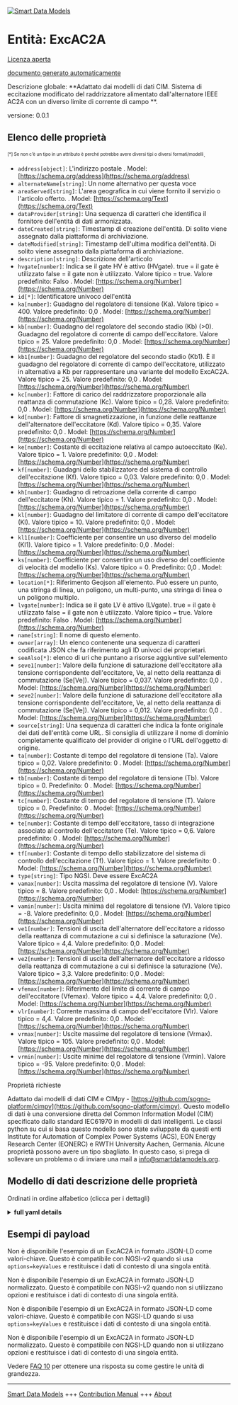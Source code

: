 <!-- 10-Header -->  
[![Smart Data Models](https://smartdatamodels.org/wp-content/uploads/2022/01/SmartDataModels_logo.png "Logo")](https://smartdatamodels.org)  
Entità: ExcAC2A  
===============<!-- /10-Header -->  
<!-- 15-License -->  
[Licenza aperta](https://github.com/smart-data-models//dataModel.EnergyCIM/blob/master/ExcAC2A/LICENSE.md)  
[documento generato automaticamente](https://docs.google.com/presentation/d/e/2PACX-1vTs-Ng5dIAwkg91oTTUdt8ua7woBXhPnwavZ0FxgR8BsAI_Ek3C5q97Nd94HS8KhP-r_quD4H0fgyt3/pub?start=false&loop=false&delayms=3000#slide=id.gb715ace035_0_60)  
<!-- /15-License -->  
<!-- 20-Description -->  
Descrizione globale: **Adattato dai modelli di dati CIM. Sistema di eccitazione modificato del raddrizzatore alimentato dall'alternatore IEEE AC2A con un diverso limite di corrente di campo **.  
versione: 0.0.1  
<!-- /20-Description -->  
<!-- 30-PropertiesList -->  

## Elenco delle proprietà  

<sup><sub>[*] Se non c'è un tipo in un attributo è perché potrebbe avere diversi tipi o diversi formati/modelli</sub></sup>.  
- `address[object]`: L'indirizzo postale  . Model: [https://schema.org/address](https://schema.org/address)- `alternateName[string]`: Un nome alternativo per questa voce  - `areaServed[string]`: L'area geografica in cui viene fornito il servizio o l'articolo offerto.  . Model: [https://schema.org/Text](https://schema.org/Text)- `dataProvider[string]`: Una sequenza di caratteri che identifica il fornitore dell'entità di dati armonizzata.  - `dateCreated[string]`: Timestamp di creazione dell'entità. Di solito viene assegnato dalla piattaforma di archiviazione.  - `dateModified[string]`: Timestamp dell'ultima modifica dell'entità. Di solito viene assegnato dalla piattaforma di archiviazione.  - `description[string]`: Descrizione dell'articolo  - `hvgate[number]`: Indica se il gate HV è attivo (HVgate). true = il gate è utilizzato false = il gate non è utilizzato. Valore tipico = true. Valore predefinito: Falso  . Model: [https://schema.org/Number](https://schema.org/Number)- `id[*]`: Identificatore univoco dell'entità  - `ka[number]`: Guadagno del regolatore di tensione (Ka).  Valore tipico = 400. Valore predefinito: 0,0  . Model: [https://schema.org/Number](https://schema.org/Number)- `kb[number]`: Guadagno del regolatore del secondo stadio (Kb) (>0).  Guadagno del regolatore di corrente di campo dell'eccitatore.  Valore tipico = 25. Valore predefinito: 0,0  . Model: [https://schema.org/Number](https://schema.org/Number)- `kb1[number]`: Guadagno del regolatore del secondo stadio (Kb1). È il guadagno del regolatore di corrente di campo dell'eccitatore, utilizzato in alternativa a Kb per rappresentare una variante del modello ExcAC2A.  Valore tipico = 25. Valore predefinito: 0,0  . Model: [https://schema.org/Number](https://schema.org/Number)- `kc[number]`: Fattore di carico del raddrizzatore proporzionale alla reattanza di commutazione (Kc).  Valore tipico = 0,28. Valore predefinito: 0,0  . Model: [https://schema.org/Number](https://schema.org/Number)- `kd[number]`: Fattore di smagnetizzazione, in funzione delle reattanze dell'alternatore dell'eccitatore (Kd).  Valore tipico = 0,35. Valore predefinito: 0,0  . Model: [https://schema.org/Number](https://schema.org/Number)- `ke[number]`: Costante di eccitazione relativa al campo autoeccitato (Ke).  Valore tipico = 1. Valore predefinito: 0,0  . Model: [https://schema.org/Number](https://schema.org/Number)- `kf[number]`: Guadagni dello stabilizzatore del sistema di controllo dell'eccitazione (Kf).  Valore tipico = 0,03. Valore predefinito: 0,0  . Model: [https://schema.org/Number](https://schema.org/Number)- `kh[number]`: Guadagno di retroazione della corrente di campo dell'eccitatore (Kh).  Valore tipico = 1. Valore predefinito: 0,0  . Model: [https://schema.org/Number](https://schema.org/Number)- `kl[number]`: Guadagno del limitatore di corrente di campo dell'eccitatore (Kl).  Valore tipico = 10. Valore predefinito: 0,0  . Model: [https://schema.org/Number](https://schema.org/Number)- `kl1[number]`: Coefficiente per consentire un uso diverso del modello (Kl1).  Valore tipico = 1. Valore predefinito: 0,0  . Model: [https://schema.org/Number](https://schema.org/Number)- `ks[number]`: Coefficiente per consentire un uso diverso del coefficiente di velocità del modello (Ks).  Valore tipico = 0. Predefinito: 0,0  . Model: [https://schema.org/Number](https://schema.org/Number)- `location[*]`: Riferimento Geojson all'elemento. Può essere un punto, una stringa di linea, un poligono, un multi-punto, una stringa di linea o un poligono multiplo.  - `lvgate[number]`: Indica se il gate LV è attivo (LVgate). true = il gate è utilizzato false = il gate non è utilizzato. Valore tipico = true. Valore predefinito: Falso  . Model: [https://schema.org/Number](https://schema.org/Number)- `name[string]`: Il nome di questo elemento.  - `owner[array]`: Un elenco contenente una sequenza di caratteri codificata JSON che fa riferimento agli ID univoci dei proprietari.  - `seeAlso[*]`: elenco di uri che puntano a risorse aggiuntive sull'elemento  - `seve1[number]`: Valore della funzione di saturazione dell'eccitatore alla tensione corrispondente dell'eccitatore, Ve, al netto della reattanza di commutazione (Se[Ve]).  Valore tipico = 0,037. Valore predefinito: 0,0  . Model: [https://schema.org/Number](https://schema.org/Number)- `seve2[number]`: Valore della funzione di saturazione dell'eccitatore alla tensione corrispondente dell'eccitatore, Ve, al netto della reattanza di commutazione (Se[Ve]).  Valore tipico = 0,012. Valore predefinito: 0,0  . Model: [https://schema.org/Number](https://schema.org/Number)- `source[string]`: Una sequenza di caratteri che indica la fonte originale dei dati dell'entità come URL. Si consiglia di utilizzare il nome di dominio completamente qualificato del provider di origine o l'URL dell'oggetto di origine.  - `ta[number]`: Costante di tempo del regolatore di tensione (Ta).  Valore tipico = 0,02. Valore predefinito: 0  . Model: [https://schema.org/Number](https://schema.org/Number)- `tb[number]`: Costante di tempo del regolatore di tensione (Tb).  Valore tipico = 0. Predefinito: 0  . Model: [https://schema.org/Number](https://schema.org/Number)- `tc[number]`: Costante di tempo del regolatore di tensione (T).  Valore tipico = 0. Predefinito: 0  . Model: [https://schema.org/Number](https://schema.org/Number)- `te[number]`: Costante di tempo dell'eccitatore, tasso di integrazione associato al controllo dell'eccitatore (Te).  Valore tipico = 0,6. Valore predefinito: 0  . Model: [https://schema.org/Number](https://schema.org/Number)- `tf[number]`: Costante di tempo dello stabilizzatore del sistema di controllo dell'eccitazione (Tf).  Valore tipico = 1. Valore predefinito: 0  . Model: [https://schema.org/Number](https://schema.org/Number)- `type[string]`: Tipo NGSI. Deve essere ExcAC2A  - `vamax[number]`: Uscita massima del regolatore di tensione (V).  Valore tipico = 8. Valore predefinito: 0,0  . Model: [https://schema.org/Number](https://schema.org/Number)- `vamin[number]`: Uscita minima del regolatore di tensione (V).  Valore tipico = -8. Valore predefinito: 0,0  . Model: [https://schema.org/Number](https://schema.org/Number)- `ve1[number]`: Tensioni di uscita dell'alternatore dell'eccitatore a ridosso della reattanza di commutazione a cui si definisce la saturazione (Ve).  Valore tipico = 4,4. Valore predefinito: 0,0  . Model: [https://schema.org/Number](https://schema.org/Number)- `ve2[number]`: Tensioni di uscita dell'alternatore dell'eccitatore a ridosso della reattanza di commutazione a cui si definisce la saturazione (Ve).  Valore tipico = 3,3. Valore predefinito: 0,0  . Model: [https://schema.org/Number](https://schema.org/Number)- `vfemax[number]`: Riferimento del limite di corrente di campo dell'eccitatore (Vfemax).  Valore tipico = 4,4. Valore predefinito: 0,0  . Model: [https://schema.org/Number](https://schema.org/Number)- `vlr[number]`: Corrente massima di campo dell'eccitatore (Vlr).  Valore tipico = 4,4. Valore predefinito: 0,0  . Model: [https://schema.org/Number](https://schema.org/Number)- `vrmax[number]`: Uscite massime del regolatore di tensione (Vrmax).  Valore tipico = 105. Valore predefinito: 0,0  . Model: [https://schema.org/Number](https://schema.org/Number)- `vrmin[number]`: Uscite minime del regolatore di tensione (Vrmin).  Valore tipico = -95. Valore predefinito: 0,0  . Model: [https://schema.org/Number](https://schema.org/Number)<!-- /30-PropertiesList -->  
<!-- 35-RequiredProperties -->  
Proprietà richieste  
<!-- /35-RequiredProperties -->  
<!-- 40-RequiredProperties -->  
Adattato dai modelli di dati CIM e CIMpy - [https://github.com/sogno-platform/cimpy](https://github.com/sogno-platform/cimpy). Questo modello di dati è una conversione diretta del Common Information Model (CIM) specificato dallo standard IEC61970 in modelli di dati intelligenti. Le classi python su cui si basa questo modello sono state sviluppate da questi enti Institute for Automation of Complex Power Systems (ACS), EON Energy Research Center (EONERC) e RWTH University Aachen, Germania. Alcune proprietà possono avere un tipo sbagliato. In questo caso, si prega di sollevare un problema o di inviare una mail a info@smartdatamodels.org.  
<!-- /40-RequiredProperties -->  
<!-- 50-DataModelHeader -->  
## Modello di dati descrizione delle proprietà  
Ordinati in ordine alfabetico (clicca per i dettagli)  
<!-- /50-DataModelHeader -->  
<!-- 60-ModelYaml -->  
<details><summary><strong>full yaml details</strong></summary>    
```yaml  
ExcAC2A:    
  description: 'Adapted from CIM data models. Modified IEEE AC2A alternator-supplied rectifier excitation system with different field current limit.'    
  properties:    
    address:    
      description: 'The mailing address'    
      properties:    
        addressCountry:    
          description: 'Property. The country. For example, Spain. Model:''https://schema.org/addressCountry'''    
          type: string    
        addressLocality:    
          description: 'Property. The locality in which the street address is, and which is in the region. Model:''https://schema.org/addressLocality'''    
          type: string    
        addressRegion:    
          description: 'Property. The region in which the locality is, and which is in the country. Model:''https://schema.org/addressRegion'''    
          type: string    
        postOfficeBoxNumber:    
          description: 'Property. The post office box number for PO box addresses. For example, 03578. Model:''https://schema.org/postOfficeBoxNumber'''    
          type: string    
        postalCode:    
          description: 'Property. The postal code. For example, 24004. Model:''https://schema.org/https://schema.org/postalCode'''    
          type: string    
        streetAddress:    
          description: 'Property. The street address. Model:''https://schema.org/streetAddress'''    
          type: string    
      type: object    
      x-ngsi:    
        model: https://schema.org/address    
        type: Property    
    alternateName:    
      description: 'An alternative name for this item'    
      type: string    
      x-ngsi:    
        type: Property    
    areaServed:    
      description: 'The geographic area where a service or offered item is provided'    
      type: string    
      x-ngsi:    
        model: https://schema.org/Text    
        type: Property    
    dataProvider:    
      description: 'A sequence of characters identifying the provider of the harmonised data entity.'    
      type: string    
      x-ngsi:    
        type: Property    
    dateCreated:    
      description: 'Entity creation timestamp. This will usually be allocated by the storage platform.'    
      format: date-time    
      type: string    
      x-ngsi:    
        type: Property    
    dateModified:    
      description: 'Timestamp of the last modification of the entity. This will usually be allocated by the storage platform.'    
      format: date-time    
      type: string    
      x-ngsi:    
        type: Property    
    description:    
      description: 'A description of this item'    
      type: string    
      x-ngsi:    
        type: Property    
    hvgate:    
      description: 'Indicates if HV gate is active (HVgate). true = gate is used false = gate is not used. Typical Value = true. Default: False'    
      type: number    
      x-ngsi:    
        model: https://schema.org/Number    
        type: Property    
    id:    
      anyOf: &excac2a_-_properties_-_owner_-_items_-_anyof    
        - description: 'Property. Identifier format of any NGSI entity'    
          maxLength: 256    
          minLength: 1    
          pattern: ^[\w\-\.\{\}\$\+\*\[\]`|~^@!,:\\]+$    
          type: string    
        - description: 'Property. Identifier format of any NGSI entity'    
          format: uri    
          type: string    
      description: 'Unique identifier of the entity'    
      x-ngsi:    
        type: Property    
    ka:    
      description: 'Voltage regulator gain (Ka).  Typical Value = 400. Default: 0.0'    
      type: number    
      x-ngsi:    
        model: https://schema.org/Number    
        type: Property    
    kb:    
      description: 'Second stage regulator gain (Kb) (>0).  Exciter field current controller gain.  Typical Value = 25. Default: 0.0'    
      type: number    
      x-ngsi:    
        model: https://schema.org/Number    
        type: Property    
    kb1:    
      description: 'Second stage regulator gain (Kb1). It is exciter field current controller gain used as alternative to Kb to represent a variant of the ExcAC2A model.  Typical Value = 25. Default: 0.0'    
      type: number    
      x-ngsi:    
        model: https://schema.org/Number    
        type: Property    
    kc:    
      description: 'Rectifier loading factor proportional to commutating reactance (Kc).  Typical Value = 0.28. Default: 0.0'    
      type: number    
      x-ngsi:    
        model: https://schema.org/Number    
        type: Property    
    kd:    
      description: 'Demagnetizing factor, a function of exciter alternator reactances (Kd).  Typical Value = 0.35. Default: 0.0'    
      type: number    
      x-ngsi:    
        model: https://schema.org/Number    
        type: Property    
    ke:    
      description: 'Exciter constant related to self-excited field (Ke).  Typical Value = 1. Default: 0.0'    
      type: number    
      x-ngsi:    
        model: https://schema.org/Number    
        type: Property    
    kf:    
      description: 'Excitation control system stabilizer gains (Kf).  Typical Value = 0.03. Default: 0.0'    
      type: number    
      x-ngsi:    
        model: https://schema.org/Number    
        type: Property    
    kh:    
      description: 'Exciter field current feedback gain (Kh).  Typical Value = 1. Default: 0.0'    
      type: number    
      x-ngsi:    
        model: https://schema.org/Number    
        type: Property    
    kl:    
      description: 'Exciter field current limiter gain (Kl).  Typical Value = 10. Default: 0.0'    
      type: number    
      x-ngsi:    
        model: https://schema.org/Number    
        type: Property    
    kl1:    
      description: 'Coefficient to allow different usage of the model (Kl1).  Typical Value = 1. Default: 0.0'    
      type: number    
      x-ngsi:    
        model: https://schema.org/Number    
        type: Property    
    ks:    
      description: 'Coefficient to allow different usage of the model-speed coefficient (Ks).  Typical Value = 0. Default: 0.0'    
      type: number    
      x-ngsi:    
        model: https://schema.org/Number    
        type: Property    
    location:    
      description: 'Geojson reference to the item. It can be Point, LineString, Polygon, MultiPoint, MultiLineString or MultiPolygon'    
      oneOf:    
        - description: 'GeoProperty. Geojson reference to the item. Point'    
          properties:    
            bbox:    
              items:    
                type: number    
              minItems: 4    
              type: array    
            coordinates:    
              items:    
                type: number    
              minItems: 2    
              type: array    
            type:    
              enum:    
                - Point    
              type: string    
          required:    
            - type    
            - coordinates    
          title: 'GeoJSON Point'    
          type: object    
        - description: 'GeoProperty. Geojson reference to the item. LineString'    
          properties:    
            bbox:    
              items:    
                type: number    
              minItems: 4    
              type: array    
            coordinates:    
              items:    
                items:    
                  type: number    
                minItems: 2    
                type: array    
              minItems: 2    
              type: array    
            type:    
              enum:    
                - LineString    
              type: string    
          required:    
            - type    
            - coordinates    
          title: 'GeoJSON LineString'    
          type: object    
        - description: 'GeoProperty. Geojson reference to the item. Polygon'    
          properties:    
            bbox:    
              items:    
                type: number    
              minItems: 4    
              type: array    
            coordinates:    
              items:    
                items:    
                  items:    
                    type: number    
                  minItems: 2    
                  type: array    
                minItems: 4    
                type: array    
              type: array    
            type:    
              enum:    
                - Polygon    
              type: string    
          required:    
            - type    
            - coordinates    
          title: 'GeoJSON Polygon'    
          type: object    
        - description: 'GeoProperty. Geojson reference to the item. MultiPoint'    
          properties:    
            bbox:    
              items:    
                type: number    
              minItems: 4    
              type: array    
            coordinates:    
              items:    
                items:    
                  type: number    
                minItems: 2    
                type: array    
              type: array    
            type:    
              enum:    
                - MultiPoint    
              type: string    
          required:    
            - type    
            - coordinates    
          title: 'GeoJSON MultiPoint'    
          type: object    
        - description: 'GeoProperty. Geojson reference to the item. MultiLineString'    
          properties:    
            bbox:    
              items:    
                type: number    
              minItems: 4    
              type: array    
            coordinates:    
              items:    
                items:    
                  items:    
                    type: number    
                  minItems: 2    
                  type: array    
                minItems: 2    
                type: array    
              type: array    
            type:    
              enum:    
                - MultiLineString    
              type: string    
          required:    
            - type    
            - coordinates    
          title: 'GeoJSON MultiLineString'    
          type: object    
        - description: 'GeoProperty. Geojson reference to the item. MultiLineString'    
          properties:    
            bbox:    
              items:    
                type: number    
              minItems: 4    
              type: array    
            coordinates:    
              items:    
                items:    
                  items:    
                    items:    
                      type: number    
                    minItems: 2    
                    type: array    
                  minItems: 4    
                  type: array    
                type: array    
              type: array    
            type:    
              enum:    
                - MultiPolygon    
              type: string    
          required:    
            - type    
            - coordinates    
          title: 'GeoJSON MultiPolygon'    
          type: object    
      x-ngsi:    
        type: GeoProperty    
    lvgate:    
      description: 'Indicates if LV gate is active (LVgate). true = gate is used false = gate is not used. Typical Value = true. Default: False'    
      type: number    
      x-ngsi:    
        model: https://schema.org/Number    
        type: Property    
    name:    
      description: 'The name of this item.'    
      type: string    
      x-ngsi:    
        type: Property    
    owner:    
      description: 'A List containing a JSON encoded sequence of characters referencing the unique Ids of the owner(s)'    
      items:    
        anyOf: *excac2a_-_properties_-_owner_-_items_-_anyof    
        description: 'Property. Unique identifier of the entity'    
      type: array    
      x-ngsi:    
        type: Property    
    seeAlso:    
      description: 'list of uri pointing to additional resources about the item'    
      oneOf:    
        - items:    
            format: uri    
            type: string    
          minItems: 1    
          type: array    
        - format: uri    
          type: string    
      x-ngsi:    
        type: Property    
    seve1:    
      description: 'Exciter saturation function value at the corresponding exciter voltage, Ve, back of commutating reactance (Se[Ve]).  Typical Value = 0.037. Default: 0.0'    
      type: number    
      x-ngsi:    
        model: https://schema.org/Number    
        type: Property    
    seve2:    
      description: 'Exciter saturation function value at the corresponding exciter voltage, Ve, back of commutating reactance (Se[Ve]).  Typical Value = 0.012. Default: 0.0'    
      type: number    
      x-ngsi:    
        model: https://schema.org/Number    
        type: Property    
    source:    
      description: 'A sequence of characters giving the original source of the entity data as a URL. Recommended to be the fully qualified domain name of the source provider, or the URL to the source object.'    
      type: string    
      x-ngsi:    
        type: Property    
    ta:    
      description: 'Voltage regulator time constant (Ta).  Typical Value = 0.02. Default: 0'    
      type: number    
      x-ngsi:    
        model: https://schema.org/Number    
        type: Property    
    tb:    
      description: 'Voltage regulator time constant (Tb).  Typical Value = 0. Default: 0'    
      type: number    
      x-ngsi:    
        model: https://schema.org/Number    
        type: Property    
    tc:    
      description: 'Voltage regulator time constant (T).  Typical Value = 0. Default: 0'    
      type: number    
      x-ngsi:    
        model: https://schema.org/Number    
        type: Property    
    te:    
      description: 'Exciter time constant, integration rate associated with exciter control (Te).  Typical Value = 0.6. Default: 0'    
      type: number    
      x-ngsi:    
        model: https://schema.org/Number    
        type: Property    
    tf:    
      description: 'Excitation control system stabilizer time constant (Tf).  Typical Value = 1. Default: 0'    
      type: number    
      x-ngsi:    
        model: https://schema.org/Number    
        type: Property    
    type:    
      description: 'NGSI type. It has to be ExcAC2A'    
      enum:    
        - ExcAC2A    
      type: string    
      x-ngsi:    
        type: Property    
    vamax:    
      description: 'Maximum voltage regulator output (V).  Typical Value = 8. Default: 0.0'    
      type: number    
      x-ngsi:    
        model: https://schema.org/Number    
        type: Property    
    vamin:    
      description: 'Minimum voltage regulator output (V).  Typical Value = -8. Default: 0.0'    
      type: number    
      x-ngsi:    
        model: https://schema.org/Number    
        type: Property    
    ve1:    
      description: 'Exciter alternator output voltages back of commutating reactance at which saturation is defined (Ve).  Typical Value = 4.4. Default: 0.0'    
      type: number    
      x-ngsi:    
        model: https://schema.org/Number    
        type: Property    
    ve2:    
      description: 'Exciter alternator output voltages back of commutating reactance at which saturation is defined (Ve).  Typical Value = 3.3. Default: 0.0'    
      type: number    
      x-ngsi:    
        model: https://schema.org/Number    
        type: Property    
    vfemax:    
      description: 'Exciter field current limit reference (Vfemax).  Typical Value = 4.4. Default: 0.0'    
      type: number    
      x-ngsi:    
        model: https://schema.org/Number    
        type: Property    
    vlr:    
      description: 'Maximum exciter field current (Vlr).  Typical Value = 4.4. Default: 0.0'    
      type: number    
      x-ngsi:    
        model: https://schema.org/Number    
        type: Property    
    vrmax:    
      description: 'Maximum voltage regulator outputs (Vrmax).  Typical Value = 105. Default: 0.0'    
      type: number    
      x-ngsi:    
        model: https://schema.org/Number    
        type: Property    
    vrmin:    
      description: 'Minimum voltage regulator outputs (Vrmin).  Typical Value = -95. Default: 0.0'    
      type: number    
      x-ngsi:    
        model: https://schema.org/Number    
        type: Property    
  required: []    
  type: object    
  x-derived-from: ""    
  x-disclaimer: 'Redistribution and use in source and binary forms, with or without modification, are permitted  provided that the license conditions are met. Copyleft (c) 2021 Contributors to Smart Data Models Program'    
  x-license-url: https://github.com/smart-data-models/dataModel.EnergyCIM/blob/master/ExcAC2A/LICENSE.md    
  x-model-schema: https://smart-data-models.github.io/dataModels.CIMEnergyClasses/ExcAC2A/schema.json    
  x-model-tags: ""    
  x-version: 0.0.1    
```  
</details>    
<!-- /60-ModelYaml -->  
<!-- 70-MiddleNotes -->  
<!-- /70-MiddleNotes -->  
<!-- 80-Examples -->  
## Esempi di payload  
Non è disponibile l'esempio di un ExcAC2A in formato JSON-LD come valori-chiave. Questo è compatibile con NGSI-v2 quando si usa `options=keyValues` e restituisce i dati di contesto di una singola entità.  
Non è disponibile l'esempio di un ExcAC2A in formato JSON-LD normalizzato. Questo è compatibile con NGSI-v2 quando non si utilizzano opzioni e restituisce i dati di contesto di una singola entità.  
Non è disponibile l'esempio di un ExcAC2A in formato JSON-LD come valori-chiave. Questo è compatibile con NGSI-LD quando si usa `options=keyValues` e restituisce i dati di contesto di una singola entità.  
Non è disponibile l'esempio di un ExcAC2A in formato JSON-LD normalizzato. Questo è compatibile con NGSI-LD quando non si utilizzano opzioni e restituisce i dati di contesto di una singola entità.  
<!-- /80-Examples -->  
<!-- 90-FooterNotes -->  
<!-- /90-FooterNotes -->  
<!-- 95-Units -->  
Vedere [FAQ 10](https://smartdatamodels.org/index.php/faqs/) per ottenere una risposta su come gestire le unità di grandezza.  
<!-- /95-Units -->  
<!-- 97-LastFooter -->  
---  
[Smart Data Models](https://smartdatamodels.org) +++ [Contribution Manual](https://bit.ly/contribution_manual) +++ [About](https://bit.ly/Introduction_SDM)<!-- /97-LastFooter -->  
